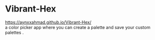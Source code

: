 # Vibrant-Hex
https://aynxxahmad.github.io/Vibrant-Hex/
<br>
a color picker app where you can create a palette and save your custom palettes .
